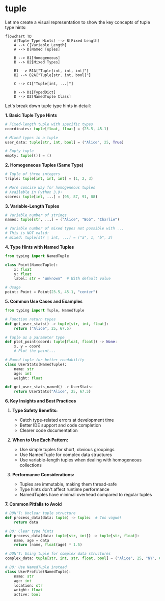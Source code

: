 # tuple


Let me create a visual representation to show the key concepts of tuple type hints:

```mermaid
flowchart TD
    A[Tuple Type Hints] --> B[Fixed Length]
    A --> C[Variable Length]
    A --> D[Named Tuples]
    
    B --> B1[Homogeneous]
    B --> B2[Mixed Types]
    
    B1 --> B1A["Tuple[int, int, int]"]
    B2 --> B2A["Tuple[str, int, bool]"]
    
    C --> C1["Tuple[int, ...]"]
    
    D --> D1[TypedDict]
    D --> D2[NamedTuple Class]
```

Let's break down tuple type hints in detail:

**1. Basic Tuple Type Hints**

```python
# Fixed-length tuple with specific types
coordinates: tuple[float, float] = (23.5, 45.1)

# Mixed types in a tuple
user_data: tuple[str, int, bool] = ("Alice", 25, True)

# Empty tuple
empty: tuple[()] = ()
```

**2. Homogeneous Tuples (Same Type)**
```python
# Tuple of three integers
triple: tuple[int, int, int] = (1, 2, 3)

# More concise way for homogeneous tuples
# Available in Python 3.9+
scores: tuple[int, ...] = (95, 87, 91, 88)
```

**3. Variable-Length Tuples**
```python
# Variable number of strings
names: tuple[str, ...] = ("Alice", "Bob", "Charlie")

# Variable number of mixed types not possible with ...
# This is NOT valid:
# mixed: tuple[str | int, ...] = ("a", 1, "b", 2)
```

**4. Type Hints with Named Tuples**
```python
from typing import NamedTuple

class Point(NamedTuple):
    x: float
    y: float
    label: str = "unknown"  # With default value

# Usage
point: Point = Point(23.5, 45.1, "center")
```

**5. Common Use Cases and Examples**

```python
from typing import Tuple, NamedTuple

# Function return types
def get_user_stats() -> tuple[str, int, float]:
    return ("Alice", 25, 67.5)

# Tuple as a parameter type
def plot_point(coord: tuple[float, float]) -> None:
    x, y = coord
    # Plot the point...

# Named tuple for better readability
class UserStats(NamedTuple):
    name: str
    age: int
    weight: float

def get_user_stats_named() -> UserStats:
    return UserStats("Alice", 25, 67.5)
```

**6. Key Insights and Best Practices**

1. **Type Safety Benefits:**
   - Catch type-related errors at development time
   - Better IDE support and code completion
   - Clearer code documentation

2. **When to Use Each Pattern:**
   - Use simple tuples for short, obvious groupings
   - Use NamedTuple for complex data structures
   - Use variable-length tuples when dealing with homogeneous collections

3. **Performance Considerations:**
   - Tuples are immutable, making them thread-safe
   - Type hints don't affect runtime performance
   - NamedTuples have minimal overhead compared to regular tuples

**7. Common Pitfalls to Avoid**

```python
# DON'T: Unclear tuple structure
def process_data(data: tuple) -> tuple:  # Too vague!
    return data

# DO: Clear type hints
def process_data(data: tuple[str, int]) -> tuple[str, float]:
    name, age = data
    return (name, float(age) * 1.5)

# DON'T: Using tuple for complex data structures
complex_data: tuple[str, int, str, float, bool] = ("Alice", 25, "NY", 67.5, True)

# DO: Use NamedTuple instead
class UserProfile(NamedTuple):
    name: str
    age: int
    location: str
    weight: float
    active: bool
```
